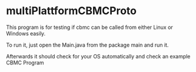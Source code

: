 # multiPlattformCBMCProto
This program is for testing if cbmc can be called from either Linux or Windows easily.

To run it, just open the Main.java from the package main and run it.

Afterwards it should check for your OS automatically and check an example CBMC Program
